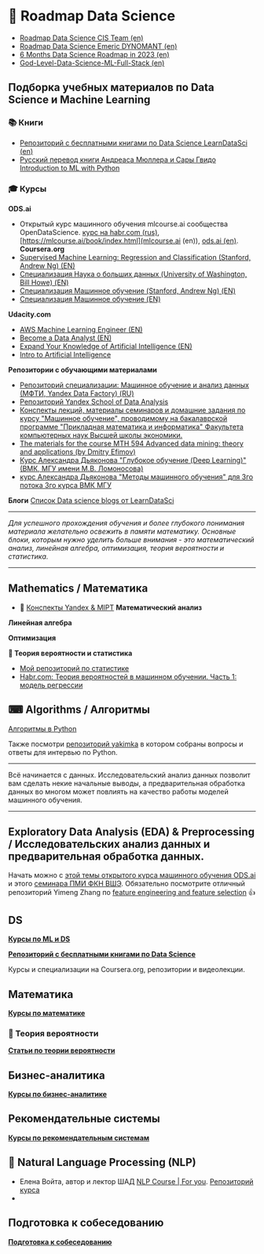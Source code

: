 # &#128640; Roadmap Data Science
* [Roadmap Data Science CIS Team (en)](https://github.com/CIS-Team/Data-Science-Roadmap-2023)
* [Roadmap Data Science Emeric DYNOMANT (en)](https://github.com/MrMimic/data-scientist-roadmap)
* [6 Months Data Science Roadmap in 2023 (en)](https://github.com/krishnaik06/6-Months-Data-Science-Roadmap-)
* [God-Level-Data-Science-ML-Full-Stack (en)](https://github.com/hemansnation/God-Level-Data-Science-ML-Full-Stack)

## Подборка учебных материалов по Data Science и Machine Learning
### &#128218; Книги
* [Репозиторий с бесплатными книгами по Data Science LearnDataSci (en)](https://github.com/LearnDataSci/free-data-science-learning/blob/master/free-data-science-books.md)
* [Русский перевод книги Андреаса Мюллера и Сары Гвидо Introduction to ML with Python](https://github.com/Vasily-Sizov/Introduction_to_ML_with_Python_russian_translation)
### &#127891; Курсы
**ODS.ai**
* Открытый курс машинного обучения mlcourse.ai сообщества OpenDataScience. [курс на habr.com (rus)](https://habr.com/ru/companies/ods/articles/322626/), [https://mlcourse.ai/book/index.html](mlcourse.ai (en)), [ods.ai (en)](https://ods.ai/tracks/mlcourse_ai).
**Coursera.org**
* [Supervised Machine Learning: Regression and Classification (Stanford, Andrew Ng) (EN)](https://www.coursera.org/learn/machine-learning)
* [Специализация Наука о больших данных (University of Washington, Bill Howe) (EN)](https://www.coursera.org/specializations/data-science)
* [Специализация Машинное обучение (Stanford, Andrew Ng) (EN)](https://www.coursera.org/specializations/machine-learning-introduction)
* [Специализация Машинное обучение (EN)](https://www.coursera.org/specializations/machine-learning)

**Udacity.com**
* [AWS Machine Learning Engineer (EN)](https://www.udacity.com/course/aws-machine-learning-engineer-nanodegree--nd189)
* [Become a Data Analyst (EN)](https://www.udacity.com/course/data-analyst-nanodegree--nd002)
* [Expand Your Knowledge of Artificial Intelligence (EN)](https://www.udacity.com/course/ai-artificial-intelligence-nanodegree--nd898)
* [Intro to Artificial Intelligence](https://www.udacity.com/course/intro-to-artificial-intelligence--cs271#)

**Репозитории с обучающими материалами**
* [Репозиторий специализации: Машинное обучение и анализ данных (МФТИ, Yandex Data Factory) (RU)](https://github.com/demidovakatya/mashinnoye-obucheniye)
* [Репозиторий Yandex School of Data Analysis](https://github.com/yandexdataschool)
* [Конспекты лекций, материалы семинаров и домашние задания по курсу "Машинное обучение", проводимому на бакалаврской программе "Прикладная математика и информатика" Факультета компьютерных наук Высшей школы экономики.](https://github.com/esokolov/ml-course-hse)
* [The materials for the course MTH 594 Advanced data mining: theory and applications (by Dmitry Efimov)](https://github.com/diefimov/MTH594_MachineLearning)
* [Курс Александра Дьяконова "Глубокое обучение (Deep Learning)" (ВМК, МГУ имени М.В. Ломоносова)](https://github.com/Dyakonov/DL)
* [курс Александра Дьяконова "Методы машинного обучения" для 3го потока 3го курса ВМК МГУ](https://github.com/Dyakonov/MSUML)

**Блоги**
[Список Data science blogs от LearnDataSci](https://github.com/LearnDataSci/data-science-blogs)
___
*Для успешного прохождения обучения и более глубокого понимания материала желательно освежить в памяти математику. Основные блоки, которым нужно уделить больше внимания - это математический анализ, линейная алгебра, оптимизация, теория вероятности и статистика.*
___
## Mathematics / Математика
* &#128208; [Конспекты Yandex & MIPT](https://drive.google.com/file/d/1Gy4HiLDDkhJ0Ytd9dX4N4BKNnZ0Pjnxc/view?usp=sharing)
**Математический анализ**

**Линейная алгебра**

**Оптимизация**

**&#127922; Теория вероятности и статистика**
* [Мой репозиторий по статистике](https://github.com/DenisPanchin/statistics) 
* [Habr.com: Теория вероятностей в машинном обучении. Часть 1: модель регрессии](https://habr.com/ru/company/ods/blog/713920/)
## &#9000; Algorithms / Алгоритмы
[Алгоритмы в Python](https://github.com/DenisPanchin/Algoritms)

Также посмотри [репозиторий yakimka](https://github.com/yakimka/python_interview_questions) в котором собраны вопросы и ответы для интервью по Python.
___
Всё начинается с данных. Исследовательский анализ данных позволит вам сделать некие начальные выводы, а предварительная обработка данных во многом может повлиять на качество работы моделей машинного обучения.
___
## Exploratory Data Analysis (EDA) & Preprocessing / Исследовательских анализ данных и предварительная обработка данных.
Начать можно с [этой темы открытого курса машинного обучения ODS.ai](https://habr.com/ru/companies/ods/articles/322626/) и этого [семинара ПМИ ФКН ВШЭ](https://github.com/esokolov/ml-course-hse/blob/master/2021-fall/seminars/sem01-pandas.ipynb).
Обязательно посмотрите отличный репозиторий Yimeng Zhang по [feature engineering and feature selection](https://github.com/Yimeng-Zhang/feature-engineering-and-feature-selection) &#128077;

## DS
[**Курсы по ML и DS**](https://github.com/DenisPanchin/DS/blob/main/course.md)

[**Репозиторий с бесплатными книгами по Data Science**](https://github.com/LearnDataSci/free-data-science-learning/blob/master/free-data-science-books.md)

Курсы и специализации на Coursera.org, репозитории и видеолекции.



## Математика
[**Курсы по математике**](https://github.com/DenisPanchin/DS/blob/main/MathCourse.md)
### &#127922;  Теория вероятности
[**Статьи по теории вероятности**](https://github.com/DenisPanchin/DS/blob/main/TeorVerNote.md)

## Бизнес-аналитика
[**Курсы по бизнес-аналитике**](https://github.com/DenisPanchin/DS/blob/main/BisCourse.md)

## Рекомендательные системы
[**Курсы по рекомендательным системам**](https://github.com/DenisPanchin/DS/blob/main/Recom.md)

## &#128172; Natural Language Processing (NLP)
* Елена Войта, автор и лектор ШАД [NLP Course | For you](https://lena-voita.github.io/nlp_course.html). [Репозиторий курса](https://github.com/yandexdataschool/nlp_course/tree/2022) 
* 

## Подготовка к собеседованию
[**Подготовка к собеседованию**](https://github.com/DenisPanchin/DS/blob/main/ML_Interview.md)
